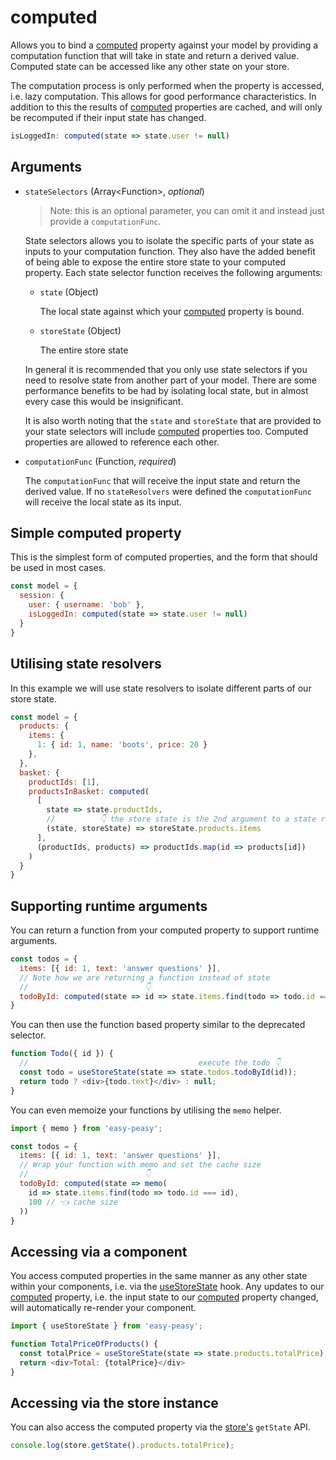 # computed

Allows you to bind a [computed](/docs/api/computed.html) property against your model by providing a computation function that will take in state and return a derived value. Computed state can be accessed like any other state on your store.

The computation process is only performed when the property is accessed, i.e. lazy computation. This allows for good performance characteristics. In addition to this the results of [computed](/docs/api/computed.html) properties are cached, and will only be recomputed if their input state has changed.

```javascript
isLoggedIn: computed(state => state.user != null)
```

## Arguments

- `stateSelectors` (Array\<Function\>, *optional*)

  > Note: this is an optional parameter, you can omit it and instead just provide a `computationFunc`.

  State selectors allows you to isolate the specific parts of your state as inputs to your computation function. They also have the added benefit of being able to expose the entire store state to your computed property. Each state selector function receives the following arguments:

  - `state` (Object)

    The local state against which your [computed](/docs/api/computed.html) property is bound.

  - `storeState` (Object)

    The entire store state

  In general it is recommended that you only use state selectors if you need to resolve state from another part of your model. There are some performance benefits to be had by isolating local state, but in almost every case this would be insignificant.

  It is also worth noting that the `state` and `storeState` that are provided to your state selectors will include [computed](/docs/api/computed.html) properties too. Computed properties are allowed to reference each other.

- `computationFunc` (Function, *required*)

  The `computationFunc` that will receive the input state and return the derived value. If no `stateResolvers` were defined the `computationFunc` will receive the local state as its input.

## Simple computed property

This is the simplest form of computed properties, and the form that should be used in most cases.

```javascript
const model = {
  session: {
    user: { username: 'bob' },
    isLoggedIn: computed(state => state.user != null)
  }
}
```

## Utilising state resolvers

In this example we will use state resolvers to isolate different parts of our store state.

```javascript
const model = {
  products: {
    items: {
      1: { id: 1, name: 'boots', price: 20 }
    },
  },
  basket: {
    productIds: [1],
    productsInBasket: computed(
      [
        state => state.productIds,
        //          👇 the store state is the 2nd argument to a state resolver
        (state, storeState) => storeState.products.items
      ],
      (productIds, products) => productIds.map(id => products[id])
    )
  }
}
```

## Supporting runtime arguments

You can return a function from your computed property to support runtime arguments.

```javascript
const todos = {
  items: [{ id: 1, text: 'answer questions' }],
  // Note how we are returning a function instead of state
  //                          👇
  todoById: computed(state => id => state.items.find(todo => todo.id === id)) 
}
```

You can then use the function based property similar to the deprecated selector.

```javascript
function Todo({ id }) {
  //                                      execute the todo 👇
  const todo = useStoreState(state => state.todos.todoById(id));
  return todo ? <div>{todo.text}</div> : null;
}
```

You can even memoize your functions by utilising the `memo` helper.

```javascript
import { memo } from 'easy-peasy';

const todos = {
  items: [{ id: 1, text: 'answer questions' }],
  // Wrap your function with memo and set the cache size
  //                          👇
  todoById: computed(state => memo(
    id => state.items.find(todo => todo.id === id),
    100 // 👈 cache size  
  ))
}
```

## Accessing via a component

You access computed properties in the same manner as any other state within your components, i.e. via the [useStoreState](/docs/api/use-store-state.html) hook. Any updates to our [computed](/docs/api/computed.html) property, i.e. the input state to our [computed](/docs/api/computed.html) property changed, will automatically re-render your component.

```javascript
import { useStoreState } from 'easy-peasy';

function TotalPriceOfProducts() {
  const totalPrice = useStoreState(state => state.products.totalPrice);
  return <div>Total: {totalPrice}</div>
}
```

## Accessing via the store instance

You can also access the computed property via the [store's](/docs/api/store) `getState` API.

```javascript
console.log(store.getState().products.totalPrice);
```
